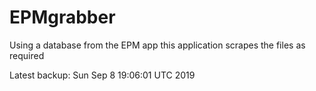 # EPMgrabber
Using a database from the EPM app this application scrapes the files as required


Latest backup: Sun Sep 8 19:06:01 UTC 2019
